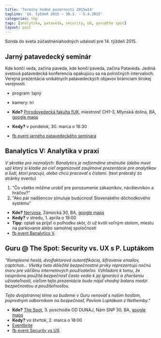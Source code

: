 ```yaml
---
title: 'Termíny hodné pozornosti 2015w14'
tagline: '14. týždeň 2015 ~ 30.3. - 5.4.2015'
categories: thp
tags: [analytika, pataveda, security, UX, guru@the spot]
layout: post
---
```

Sonda do sveta zúčastneniahodných udalostí pre 14. týždeň 2015.

Jarný patavedecký seminár
-------------------------
Kde končí veda, začína paveda, kde končí paveda, začína Pataveda. Jediná svetová patavedecká konferencia opakujúcu sa na polročných intervaloch. Verejná prezentácia unikátnych patavedeckých objavov brániciam širokej verejnosti.
  * program: tajný
  * kamery: tri

  * **Kde?** [Prírodovedecká fakulta fUK](http://fns.uniba.sk/), miestnosť CH1-3, Mlynská dolina, BA, [google maps](https://goo.gl/maps/x1PTy) 
  * **Kedy?** v pondelok, 30. marca o 16:30
  * [fb event jarného patavedeckého seminára](https://www.facebook.com/events/836756359736735/)


Banalytics V: Analytika v praxi
-------------------------------
*V skratke pre neznalých: Banalytics je neformálne stretnutie (alebo meet up) ktorý si kladie za cieľ organizovať zaujímavé prezentácie pre analytikov a ľudí, ktorí pracujú, alebo chcú pracovať s čislami.* (text prebratý zo stránky eventu)

  1. "Čo všetko môžme urobiť pre porozumenie zákazníkov, návštevníkov a hráčov?"
  2. "Ako pár nadšencov simuluje budúcnosť Slovenského dôchodkového systému"

  * **Kde?** [Nervosa](http://www.nervosa.sk), Zámocká 30, BA, [google maps](https://goo.gl/maps/wTx02) 
  * **Kedy?** v stredu, 1. apríla o 19:00
  * **Tipy:** oplatí sa príjsť o polhodku skôr, či už kvôli voľným stolom, miestu na parkovanie alebo samotnej spoločnosti 
  * [fb event Banalytics V](https://www.facebook.com/events/636707806474473/).

Guru @ The Spot: Security vs. UX s P. Luptákom
----------------------------------------------
*"Komplexné heslá, dvojfaktorová autentifikácia, šifrovanie emailov, captchas... Všetky tieto dôležité bezpečnostné prvky reprezentujú nočnú moru pre väčšinu internetových používateľov. Vzhľadom k tomu, že nesprávne použitá bezpečnosť často vedie k jej ignorácii a zhoršeniu užívateľnosti, cieľom tejto prezentácie bude nájsť vhodný balans medzi bezpečnostou a použiteľnosťou.*

*Tejto dvojstrannej téme sa budeme v Guru venovať s našim hosťom, popredným odborníkom na bezpečnosť, Pavlom Luptákom z Nethemby."*

  * **Kde?** [The Spot](http://www.thespot.sk), 3. poschodie OD DUNAJ, Nám SNP 30, BA, [google maps](https://goo.gl/maps/UFx9i) 
  * **Kedy?** vo štvrtok, 2. marca o 18:00
  * [Eventbrite](https://www.eventbrite.com/e/guru-the-spot-security-vs-ux-s-p-luptakom-tickets-16118529957)
  * [fb event Security vs UX](https://www.facebook.com/events/939458966087249/)

[//]: # (bezprizorny placeholder komentar)

